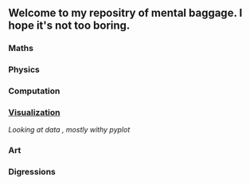 ## Welcome to my repositry of mental baggage. I hope it's not too boring.

### Maths
### Physics
### Computation
### [Visualization](Visualization/vis.md)
*Looking at data , mostly withy pyplot*
### Art 
### Digressions
